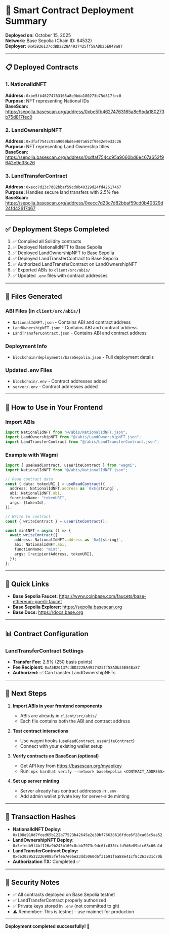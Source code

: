 # 🎉 Smart Contract Deployment Summary

**Deployed on:** October 15, 2025  
**Network:** Base Sepolia (Chain ID: 84532)  
**Deployer:** `0xA5B26137cdBD2228A4937425ff58ADb25E848a87`

---

## 📋 Deployed Contracts

### 1. NationalIdNFT

**Address:** `0xbe5fb46274763165a8e9bda180273b75d817fec0`  
**Purpose:** NFT representing National IDs  
**BaseScan:** https://sepolia.basescan.org/address/0xbe5fb46274763165a8e9bda180273b75d817fec0

### 2. LandOwnershipNFT

**Address:** `0xdfaf754cc95a9060bd6e467a652f9642e9e33c26`  
**Purpose:** NFT representing Land Ownership titles  
**BaseScan:** https://sepolia.basescan.org/address/0xdfaf754cc95a9060bd6e467a652f9642e9e33c26

### 3. LandTransferContract

**Address:** `0xecc7d23c7d82bbaf59cd0b40329d24fd42617467`  
**Purpose:** Handles secure land transfers with 2.5% fee  
**BaseScan:** https://sepolia.basescan.org/address/0xecc7d23c7d82bbaf59cd0b40329d24fd42617467

---

## ✅ Deployment Steps Completed

1. ✅ Compiled all Solidity contracts
2. ✅ Deployed NationalIdNFT to Base Sepolia
3. ✅ Deployed LandOwnershipNFT to Base Sepolia
4. ✅ Deployed LandTransferContract to Base Sepolia
5. ✅ Authorized LandTransferContract on LandOwnershipNFT
6. ✅ Exported ABIs to `client/src/abis/`
7. ✅ Updated `.env` files with contract addresses

---

## 📁 Files Generated

### ABI Files (in `client/src/abis/`)

- `NationalIdNFT.json` - Contains ABI and contract address
- `LandOwnershipNFT.json` - Contains ABI and contract address
- `LandTransferContract.json` - Contains ABI and contract address

### Deployment Info

- `blockchain/deployments/baseSepolia.json` - Full deployment details

### Updated .env Files

- `blockchain/.env` - Contract addresses added
- `server/.env` - Contract addresses added

---

## 🔧 How to Use in Your Frontend

### Import ABIs

```typescript
import NationalIdNFT from "@/abis/NationalIdNFT.json";
import LandOwnershipNFT from "@/abis/LandOwnershipNFT.json";
import LandTransferContract from "@/abis/LandTransferContract.json";
```

### Example with Wagmi

```typescript
import { useReadContract, useWriteContract } from "wagmi";
import NationalIdNFT from "@/abis/NationalIdNFT.json";

// Read contract data
const { data: tokenURI } = useReadContract({
  address: NationalIdNFT.address as `0x${string}`,
  abi: NationalIdNFT.abi,
  functionName: "tokenURI",
  args: [tokenId],
});

// Write to contract
const { writeContract } = useWriteContract();

const mintNFT = async () => {
  await writeContract({
    address: NationalIdNFT.address as `0x${string}`,
    abi: NationalIdNFT.abi,
    functionName: "mint",
    args: [recipientAddress, tokenURI],
  });
};
```

---

## 🔗 Quick Links

- **Base Sepolia Faucet:** https://www.coinbase.com/faucets/base-ethereum-goerli-faucet
- **Base Sepolia Explorer:** https://sepolia.basescan.org
- **Base Docs:** https://docs.base.org

---

## 📊 Contract Configuration

### LandTransferContract Settings

- **Transfer Fee:** 2.5% (250 basis points)
- **Fee Recipient:** `0xA5B26137cdBD2228A4937425ff58ADb25E848a87`
- **Authorized:** ✅ Can transfer LandOwnershipNFTs

---

## 🚀 Next Steps

1. **Import ABIs in your frontend components**

   - ABIs are already in `client/src/abis/`
   - Each file contains both the ABI and contract address

2. **Test contract interactions**

   - Use wagmi hooks (`useReadContract`, `useWriteContract`)
   - Connect with your existing wallet setup

3. **Verify contracts on BaseScan (optional)**

   - Get API key from https://basescan.org/myapikey
   - Run: `npx hardhat verify --network baseSepolia <CONTRACT_ADDRESS>`

4. **Set up server minting**
   - Server already has contract addresses in `.env`
   - Add admin wallet private key for server-side minting

---

## 📝 Transaction Hashes

- **NationalIdNFT Deploy:** `0x108e910d7fced65b122b77523b42645e2e39bf76638616fdce6f28ca66c5aa52`
- **LandOwnershipNFT Deploy:** `0x5efedb9f4bf126a9b245b160c8cbb7973c9dc6fc835fcfd9d6e89bfc68c66a1d`
- **LandTransferContract Deploy:** `0xde30295222269085fefea7e0be23dd5060d6f31b91f6a88e41cf8c263831c70b`
- **Authorization TX:** Completed ✅

---

## 🔐 Security Notes

- ✅ All contracts deployed on Base Sepolia testnet
- ✅ LandTransferContract properly authorized
- ✅ Private keys stored in `.env` (not committed to git)
- ⚠️ Remember: This is testnet - use mainnet for production

---

**Deployment completed successfully! 🎊**
